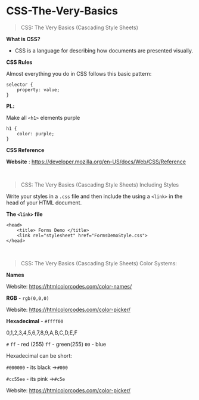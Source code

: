 # CSS-The-Very-Basics

>  
> CSS: The Very Basics (Cascading Style Sheets)
>

**What is CSS?**

- CSS is a language for describing how documents are presented visually.

**CSS Rules**

Almost everything you do in CSS follows this basic pattern:

```
selector {
    property: value;
}
```

**Pl.:**

Make all ```<h1>``` elements purple
  
```
h1 {
    color: purple;
}
```

**CSS Reference**

**Website** : https://developer.mozilla.org/en-US/docs/Web/CSS/Reference

&nbsp;

>  
> CSS: The Very Basics (Cascading Style Sheets)
> Including Styles

Write your styles in a ```.css``` file and then include the using a ```<link>``` in the head of your HTML document.

**The ```<link>``` file**

```
<head>
    <title> Forms Demo </title>
    <link rel="stylesheet" href="FormsDemoStyle.css">
</head>
```

&nbsp;

>  
> CSS: The Very Basics (Cascading Style Sheets)
> Color Systems:

**Names**

Website: https://htmlcolorcodes.com/color-names/

**RGB** - ```rgb(0,0,0)```

Website: https://htmlcolorcodes.com/color-picker/


**Hexadecimal** - ```#ffff00```

0,1,2,3,4,5,6,7,8,9,A,B,C,D,E,F

```#```  ```ff``` - red (255)
```ff``` - green(255)
```00``` - blue


Hexadecimal can be short: 

```#000000``` - its black ->```#000```

```#cc55ee``` - its pink ->```#c5e```

Website: https://htmlcolorcodes.com/color-picker/


